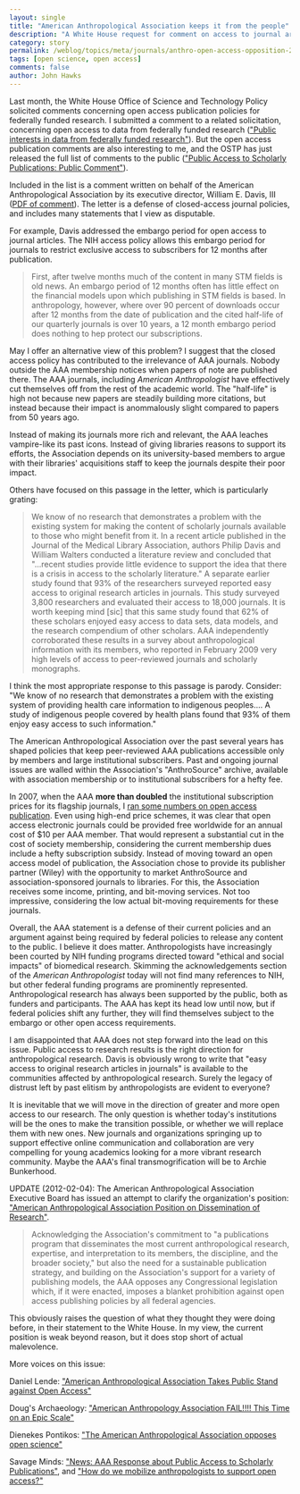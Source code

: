 ```yaml
---
layout: single 
title: "American Anthropological Association keeps it from the people" 
description: "A White House request for comment on access to journal articles brings an unexpected comment." 
category: story
permalink: /weblog/topics/meta/journals/anthro-open-access-opposition-2012.html
tags: [open science, open access] 
comments: false 
author: John Hawks 
---
```


Last month, the White House Office of Science and Technology Policy solicited comments concerning open access publication policies for federally funded research. I submitted a comment to a related solicitation, concerning open access to data from federally funded research (<a href="http://johnhawks.net/weblog/topics/meta/data-access-nsf-request-for-comment-2012.html">"Public interests in data from federally funded research"</a>). But the open access publication comments are also interesting to me, and the OSTP has just released the full list of comments to the public (<a href="http://www.whitehouse.gov/administration/eop/ostp/library/publicaccess">"Public Access to Scholarly Publications: Public Comment"</a>). 

Included in the list is a comment written on behalf of the American Anthropological Association by its executive director, William E. Davis, III (<a href="http://www.whitehouse.gov/sites/default/files/microsites/ostp/scholarly-pubs-%28%23282%29%20davis.pdf">PDF of comment</a>). The letter is a defense of closed-access journal policies, and includes many statements that I view as disputable. 

For example, Davis addressed the embargo period for open access to journal articles. The NIH access policy allows this embargo period for journals to restrict exclusive access to subscribers for 12 months after publication. 

<blockquote>First, after twelve months much of the content in many STM fields is old news. An embargo period of 12 months often has little effect on the financial models upon which publishing in STM fields is based. In anthropology, however, where over 90 percent of downloads occur after 12 months from the date of publication and the cited half-life of our quarterly journals is over 10 years, a 12 month embargo period does nothing to hep protect our subscriptions.</blockquote>

May I offer an alternative view of this problem? I suggest that the closed access policy has contributed to the irrelevance of AAA journals. Nobody outside the AAA membership notices when papers of note are published there. The AAA journals, including <em>American Anthropologist</em> have effectively cut themselves off from the rest of the academic world. The "half-life" is high not because new papers are steadily building more citations, but instead because their impact is anommalously slight compared to papers from 50 years ago. 

Instead of making its journals more rich and relevant, the AAA leaches vampire-like its past icons. Instead of giving libraries reasons to support its efforts, the Association depends on its university-based members to argue with their libraries' acquisitions staff to keep the journals despite their poor impact. 

Others have focused on this passage in the letter, which is particularly grating: 

<blockquote>We know of no research that demonstrates a problem with the existing system for making the content of scholarly journals available to those who might benefit from it. In a recent article published in the Journal of the Medical Library Association, authors Philip Davis and William Walters conducted a literature review and concluded that "...recent studies provide little evidence to support the idea that there is a crisis in access to the scholarly literature." A separate earlier study found that 93% of the researchers surveyed reported easy access to original research articles in journals. This study surveyed 3,800 researchers and evaluated their access to 18,000 journals. It is worth keeping mind [sic] that this same study found that 62% of these scholars enjoyed easy access to data sets, data models, and the research compendium of other scholars. AAA independently corroborated these results in a survey about anthropological information with its members, who reported in February 2009 very high levels of access to peer-reviewed journals and scholarly monographs.</blockquote>

I think the most appropriate response to this passage is parody. Consider: "We know of no research that demonstrates a problem with the existing system of providing health care information to indigenous peoples.... A study of indigenous people covered by health plans found that 93% of them enjoy easy access to such information."


The American Anthropological Association over the past several years has shaped policies that keep peer-reviewed AAA publications accessible only by members and large institutional subscribers. Past and ongoing journal issues are walled within the Association's "AnthroSource" archive, available with association membership or to institutional subscribers for a hefty fee.

In 2007, when the AAA <strong>more than doubled</strong> the institutional subscription prices for its flagship journals, I <a href="http://johnhawks.net/weblog/topics/meta/journals/anthro_source_price_hike_2007.html">ran some numbers on open access publication</a>. Even using high-end price schemes, it was clear that open access electronic journals could be provided free worldwide for an annual cost of $10 per AAA member. That would represent a substantial cut in the cost of society membership, considering the current membership dues include a hefty subscription subsidy. Instead of moving toward an open access model of publication, the Association chose to provide its publisher partner (Wiley) with the opportunity to market AnthroSource and association-sponsored journals to libraries. For this, the Association receives some income, printing, and bit-moving services. Not too impressive, considering the low actual bit-moving requirements for these journals. 

Overall, the AAA statement is a defense of their current policies and an argument against being required by federal policies to release any content to the public. I believe it does matter. Anthropologists have increasingly been courted by NIH funding programs directed toward "ethical and social impacts" of biomedical research. Skimming the acknowledgements section of the <em>American Anthropologist</em> today will not find many references to NIH, but other federal funding programs are prominently represented. Anthropological research has always been supported by the public, both as funders and participants. The AAA has kept its head low until now, but if federal policies shift any further, they will find themselves subject to the embargo or other open access requirements. 

I am disappointed that AAA does not step forward into the lead on this issue. Public access to research results is the right direction for anthropological research. Davis is obviously wrong to write that "easy access to original research articles in journals" is available to the communities affected by anthropological research. Surely the legacy of distrust left by past elitism by anthropologists are evident to everyone?

It is inevitable that we will move in the direction of greater and more open access to our research. The only question is whether today's institutions will be the ones to make the transition possible, or whether we will replace them with new ones. New journals and organizations springing up to support effective online communication and collaboration are very compelling for young academics looking for a more vibrant research community. Maybe the AAA's final transmogrification will be to Archie Bunkerhood. 

UPDATE (2012-02-04): The American Anthropological Association Executive Board has issued an attempt to clarify the organization's position: <a href="http://www.aaanet.org/issues/policy-advocacy/American-Anthropological-Association-Position-on-Dissemination-of-Research.cfm">"American Anthropological Association Position on Dissemination of Research"</a>. 

<blockquote>Acknowledging the Association's commitment to "a publications program that disseminates the most current anthropological research, expertise, and interpretation to its members, the discipline, and the broader society," but also the need for a sustainable publication strategy, and building on the Association's support for a variety of publishing models, the AAA opposes any Congressional legislation which, if it were enacted, imposes a blanket prohibition against open access publishing policies by all federal agencies.</blockquote>

This obviously raises the question of what they thought they were doing before, in their statement to the White House. In my view, the current position is weak beyond reason, but it does stop short of actual malevolence. 


More voices on this issue:

Daniel Lende: <a href="http://blogs.plos.org/neuroanthropology/2012/01/31/american-anthropological-association-takes-public-stand-against-open-access/">"American Anthropological Association Takes Public Stand against Open Access"</a>

Doug's Archaeology: <a href="http://dougsarchaeology.wordpress.com/2012/01/31/american-anthropology-association-fail-this-time-on-an-epic-scale/">"American Anthropology Association FAIL!!!! This Time on an Epic Scale"</a>

Dienekes Pontikos: <a href="http://dienekes.blogspot.com/2012/01/american-anthropological-association.html">"The American Anthropological Association opposes open science"</a>

Savage Minds: <a href="http://savageminds.org/2012/01/31/news-aaa-response-about-public-access-to-scholarly-publications/">"News: AAA Response about Public Access to Scholarly Publications"</a>, and <a href="http://savageminds.org/2012/01/31/how-do-we-mobilize-anthropologists-to-support-open-access/">"How do we mobilize anthropologists to support open access?"</a>


